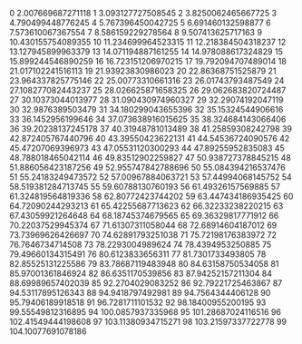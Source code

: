0 2.007669687271118
1 3.093127727508545
2 3.8250062465667725
3 4.790499448776245
4 5.767396450042725
5 6.691460132598877
6 7.573610067367554
7 8.586159229278564
8 9.507413625717163
9 10.430155754089355
10 11.234699964523315
11 12.218384504318237
12 13.127945899963379
13 14.071194887161255
14 14.978088617324829
15 15.899244546890259
16 16.723151206970215
17 19.792094707489014
18 21.017102241516113
19 21.93923830986023
20 22.86368751525879
21 23.964337825775146
22 25.00773310661316
23 26.01743793487549
24 27.108277082443237
25 28.026625871658325
26 29.062683820724487
27 30.10373044013977
28 31.090430974960327
29 32.29074192047119
30 32.9876389503479
31 34.180299043655396
32 35.15324544906616
33 36.1452956199646
34 37.073638916015625
35 38.324684143066406
36 39.20238137245178
37 40.31948781013489
38 41.25859308242798
39 42.872405767440796
40 43.39550423622131
41 44.54536724090576
42 45.47207069396973
43 47.05531120300293
44 47.89255952835083
45 48.788018465042114
46 49.83512902259827
47 50.938727378845215
48 51.886056423187256
49 52.955747842788696
50 55.084394216537476
51 55.24183249473572
52 57.00967884063721
53 57.44994068145752
54 58.519381284713745
55 59.60788130760193
56 61.49326157569885
57 61.324819564819336
58 62.80772423744202
59 63.447434186935425
60 64.72090244293213
61 65.42255687713623
62 66.32233238220215
63 67.43059921264648
64 68.18745374679565
65 69.36329817771912
66 70.22037529945374
67 71.61307311058044
68 72.68914604187012
69 73.73969626426697
70 74.62891793251038
71 75.72198176383972
72 76.7646734714508
73 78.2293004989624
74 78.4394953250885
75 79.49660134315491
76 80.6123833656311
77 81.7301733493805
78 82.85525131225586
79 83.78687119483948
80 84.63158750534058
81 85.97001361846924
82 86.6351170539856
83 87.94252157211304
84 88.69989657402039
85 92.2704029083252
86 92.79221725463867
87 94.53117895126343
88 94.9418797492981
89 94.7564344406128
90 95.79406189918518
91 96.7281711101532
92 98.18400955200195
93 99.55549812316895
94 100.0857937335968
95 101.28687024116516
96 102.41549444198608
97 103.11380934715271
98 103.21597337722778
99 104.10077691078186
